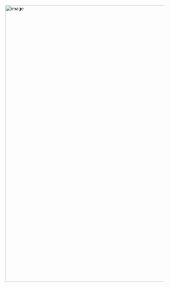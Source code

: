 <img width="1898" height="872" alt="image" src="https://github.com/user-attachments/assets/59af7e79-3f01-4395-9678-6240089fda81" />
